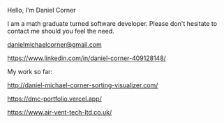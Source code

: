 Hello, I'm Daniel Corner

I am a math graduate turned software developer. Please don't hesitate to contact me should you feel the need. 

danielmichaelcorner@gmail.com

https://www.linkedin.com/in/daniel-corner-409128148/


My work so far:

http://daniel-michael-corner-sorting-visualizer.com/

https://dmc-portfolio.vercel.app/

https://www.air-vent-tech-ltd.co.uk/

<!---
DMCorner/DMCorner is a ✨ special ✨ repository because its `README.md` (this file) appears on your GitHub profile.
You can click the Preview link to take a look at your changes.
--->
